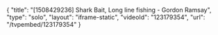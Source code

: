 {
    "title": "[1508429236] Shark Bait, Long line fishing - Gordon Ramsay",
    "type": "solo",
    "layout": "iframe-static",
    "videoId": "123179354",
    "url": "\/tvpembed\/123179354"
}